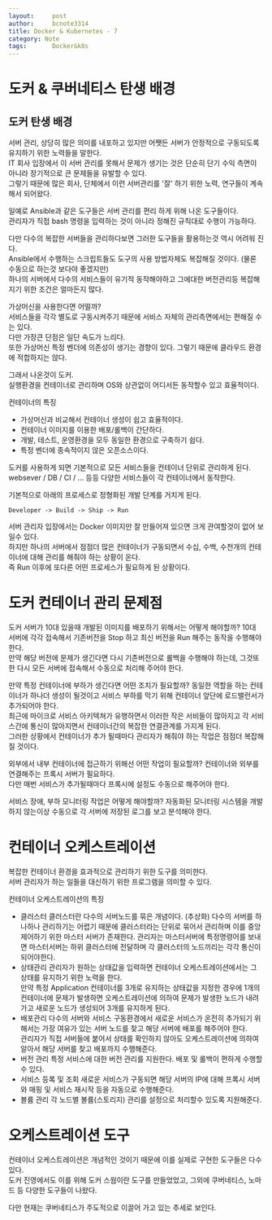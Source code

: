 ```yaml
---
layout:     post
author:     bcnote3314
title: Docker & Kubernetes - 7
category: Note
tags: 		Docker&k8s
---
```


# 도커 & 쿠버네티스 탄생 배경

## 도커 탄생 배경

서버 관리, 상당히 많은 의미를 내포하고 있지만 어쨋든 서버가 안정적으로 구동되도록 유지하기 위한 노력들을 말한다.  
IT 회사 입장에서 이 서버 관리를 못해서 문제가 생기는 것은 단순히 단기 수익 측면이 아니라 장기적으로 큰 문제들을 유발할 수 있다.  
그렇기 때문에 많은 회사, 단체에서 이런 서버관리를 '잘' 하기 위한 노력, 연구들이 계속해서 되어왔다.  

일예로 Ansible과 같은 도구들은 서버 관리를 편리 하게 위해 나온 도구들이다.  
관리자가 직접 bash 명령을 입력하는 것이 아니라 정해진 규칙대로 수행이 가능하다.  

다만 다수의 복잡한 서버들을 관리하다보면 그러한 도구들을 활용하는것 역시 어려워 진다.  
Ansible에서 수행하는 스크립트들도 도구의 사용 방법자체도 복잡해질 것이다.  (물론 수동으로 하는것 보다야 좋겠지만)  
하나의 서버에서 다수의 서비스들이 유기적 동작해야하고 그에대한 버전관리등 복잡해지기 위한 조건은 얼마든지 많다.  

가상머신을 사용한다면 어떨까?  
서비스들을 각각 별도로 구동시켜주기 때문에 서비스 자체의 관리측면에서는 편해질 수는 있다.  
다만 가장큰 단점은 일단 속도가 느리다.  
또한 가상머신 특정 벤더에 의존성이 생기는 경향이 있다.  그렇기 때문에 클라우드 환경에 적합하지는 않다.

그래서 나온것이 도커.  
실행환경을 컨테이너로 관리하며 OS와 상관없이 어디서든 동작할수 있고 효율적이다.  

컨테이너의 특징
* 가상머신과 비교해서 컨테이너 생성이 쉽고 효율적이다.
* 컨테이너 이미지를 이용한 배포/롤백이 간단하다.
* 개발, 테스트, 운영환경을 모두 동일한 환경으로 구축하기 쉽다.
* 특정 벤더에 종속적이지 않은 오픈소스이다.  

도커를 사용하게 되면 기본적으로 모든 서비스들을 컨테이너 단위로 관리하게 된다.  
websever / DB / CI / ... 등등 다양한 서비스들이 각 컨테이너에서 동작한다.  

기본적으로 아래의 프로세스로 정형화된 개발 단계를 거치게 된다.
```
Developer -> Build -> Ship -> Run 
```

서버 관리자 입장에서는 Docker 이미지만 잘 만들어져 있으면 크게 관여할것이 없어 보일수 있다.  
하지만 하나의 서버에서 점점더 많은 컨테이너가 구동되면서 수십, 수백, 수천개의 컨테이너에 대해 관리를 해줘야 하는 상황이 온다.  
즉 Run 이후에 또다른 어떤 프로세스가 필요하게 된 상황이다.  

# 도커 컨테이너 관리 문제점

도커 서버가 10대 있을때 개발된 이미지를 배포하기 위해서는 어떻게 해야할까?
10대 서버에 각각 접속해서 기존버전을 Stop 하고 최신 버전을 Run 해주는 동작을 수행해야 한다.  
만약 해당 버전에 문제가 생긴다면 다시 기존버전으로 롤백을 수행해야 하는데, 그것또한 다시 모든 서버에 접속해서 수동으로 처리해 주어야 한다.  

만약 특정 컨테이너에 부하가 생긴다면 어떤 조치가 필요할까?
동일한 역할을 하는 컨테이너가 하나더 생성이 될것이고 서비스 부하를 막기 위해 컨테이너 앞단에 로드밸런서가 추가되어야 한다.  
최근에 마이크로 서비스 아키텍쳐가 유행하면서 이러한 작은 서비들이 많아지고 각 서비스간에 통신이 많아지면서 컨테이너간의 복잡한 연결관계를 가지게 된다.  
그러한 상황에서 컨테이너가 추가 될때마다 관리자가 해줘야 하는 작업은 점점더 복잡해질 것이다.  

외부에서 내부 컨테이너에 접근하기 위해선 어떤 작업이 필요할까?
컨테이너와 외부를 연결해주는 프록시 서버가 필요하다.  
다만 매번 서비스가 추가될때마다 프록시에 설정도 수동으로 해주어야 한다.  

서비스 장애, 부하 모니터링 작업은 어떻게 해야할까?
자동화된 모니터링 시스템을 개발하지 않는이상 수동으로 각 서버에 저장된 로그를 보고 분석해야 한다.  

# 컨테이너 오케스트레이션

복잡한 컨테이너 환경을 효과적으로 관리하기 위한 도구를 의미한다.  
서버 관리자가 하는 일들을 대신하기 위한 프로그램을 의미할 수 있다.  

컨테이너 오케스트레이션의 특징

* 클러스터 
클러스터란 다수의 서버노드를 묶은 개념이다.  (추상화)
다수의 서버를 하나하나 관리하기는 어렵기 때문에 클러스터라는 단위로 묶어서 관리하며 이를 중앙 제어하기 위한 마스터 서버가 존재한다.
관리자는 마스터서버에 특정명령어를 보내면 마스터서버는 하위 클러스터에 전달하며 각 클러스터의 노드끼리는 각각 통신이 되어야한다.  
* 상태관리
관리자가 원하는 상태값을 입력하면 컨테이너 오케스트레이션에서는 그 상태를 유지하기 위한 노력을 한다.  
만약 특정 Application 컨테이너를 3개로 유지하는 상태값을 지정한 경우에 1개의 컨테이너에 문제가 발생하면 오케스트레이션에 의하여 문제가 발생한 노드가 내려가고 새로운 노드가 생성되어 3개를 유지하게 된다.  
* 배포관리
다수의 서버와 서비스 구동환경에서 새로운 서비스가 온전히 추가되기 위해서는 가장 여유가 있는 서버 노드를 찾고 해당 서버에 배포를 해주어야 한다.  
관리자가 직접 서버들에 붙어서 상태를 확인하지 않아도 오케스트레이션에 의하여 알아서 해당 서버를 찾고 배포까지 수행해준다.  
* 버전 관리
특정 서비스에 대한 버전 관리를 지원한다.  배포 및 롤백이 편하게 수행할 수 있다.  
* 서비스 등록 및 조회
새로운 서비스가 구동되면 해당 서버의 IP에 대해 프록시 서버와 매핑 및 서비스 재시작 등을 자동으로 수행해준다.  
* 볼륨 관리
각 노드별 볼륨(스토리지) 관리를 설정으로 처리할수 있도록 지원해준다.

# 오케스트레이션 도구

컨테이너 오케스트레이션은 개념적인 것이기 때문에 이를 실제로 구현한 도구들은 다수 있다.  
도커 진영에서도 이를 위해 도커 스웜이란 도구를 만들었었고, 그외에 쿠버네티스, 노마드 등 다양한 도구들이 나왔다.  

다만 현재는 쿠버네티스가 주도적으로 이끌어 가고 있는 추세로 보인다.



